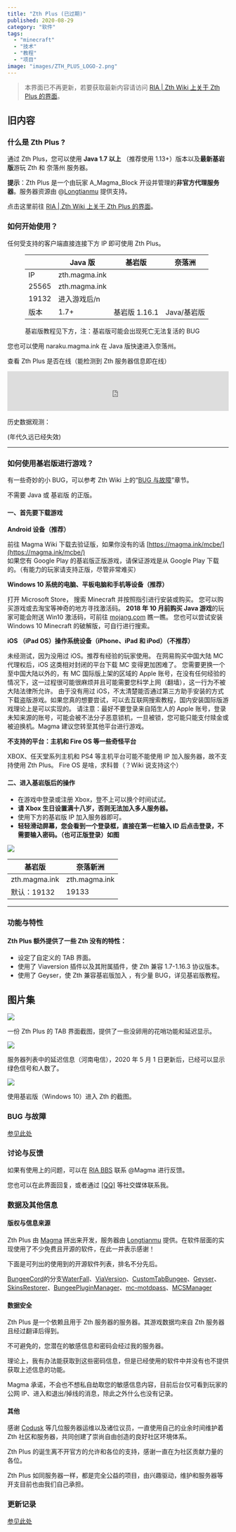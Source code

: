 ```yaml
---
title: "Zth Plus (已过期)"
published: 2020-08-29
category: "软件"
tags:
  - "minecraft"
  - "技术"
  - "教程"
  - "项目"
image: "images/ZTH_PLUS_LOGO-2.png"
---
```


> 本界面已不再更新，若要获取最新内容请访问 [RIA | Zth Wiki 上关于 Zth Plus 的界面](https://wiki.ria.red/wiki/Zth_Plus)。

## 旧内容

### 什么是 Zth Plus ?

通过 Zth Plus，您可以使用 **Java 1.7 以上** （推荐使用 1.13+）版本以及**最新基岩版**游玩 Zth 和 奈落州 服务器。

**提示**：Zth Plus 是一个由玩家 A_Magma_Block 开设并管理的**非官方代理服务器**。服务器资源由 @[Longtianmu](https://wiki.ria.red/Longtianmu) 提供支持。

点击这里前往 [RIA | Zth Wiki 上关于 Zth Plus 的界面](https://wiki.ria.red/index.php?title=Zth_Plus)。

### 如何开始使用？

任何受支持的客户端直接连接下方 IP 即可使用 Zth Plus。

<figure>

|       | Java 版       | 基岩版        | 奈落洲      |
| ----- | ------------- | ------------- | ----------- |
| IP    | zth.magma.ink |
| 25565 | zth.magma.ink |
| 19132 | 进入游戏后/n  |
| 版本  | 1.7+          | 基岩版 1.16.1 | Java/基岩版 |

<figcaption>

基岩版教程见下方，注：基岩版可能会出现死亡无法复活的 BUG

</figcaption>

</figure>

您也可以使用 naraku.magma.ink 在 Java 版快速进入奈落州。

查看 Zth Plus 是否在线（能检测到 Zth 服务器信息即在线）

<iframe style="width:728px;height:90px;max-width:100%;border:none;display:block;margin:auto" src="https://namemc.com/server/zth.magma.ink/embed" width="728" height="90"></iframe>

历史数据观测：

(年代久远已经失效)

---

### 如何使用基岩版进行游戏？

有一些奇妙的小 BUG，可以参考 Zth Wiki 上的“[BUG 与故障](https://wiki.ria.red/Zth_Plus#BUG.E4.B8.8E.E6.95.85.E9.9A.9C)”章节。

不需要 Java 或 基岩版 的正版。

#### 一、首先要下载游戏

**Android 设备（推荐）**

前往 Magma Wiki 下载去验证版，如果你没有的话 [https://magma.ink/mcbe/](https://magma.ink/mcbe/)  
如果您有 Google Play 的基岩版正版游戏，请保证游戏是从 Google Play 下载的。（有能力的玩家请支持正版，尽管非常难买）

**Windows 10 系统的电脑、平板电脑和手机等设备（推荐）**

打开 Microsoft Store， 搜索 Minecraft 并按照指引进行安装或购买。 您可以购买游戏或去淘宝等神奇的地方寻找激活码。 **2018 年 10 月前购买 Java 游戏**的玩家可能会附送 Win10 激活码，可前往 [mojang.com](http://www.mojang.com/) 瞧一瞧。 您也可以尝试安装 Windows 10 Minecraft 的破解版，可自行进行搜索。

**iOS （iPad OS）操作系统设备（iPhone、iPad 和 iPod）（不推荐）**

未经测试，因为没用过 iOS。推荐有经验的玩家使用。 在网易购买中国大陆 MC 代理权后，iOS 这类相对封闭的平台下载 MC 变得更加困难了。 您需要更换一个至中国大陆以外的，有 MC 国际版上架的区域的 Apple 账号，在没有任何经验的情况下，这一过程很可能很麻烦并且可能需要您科学上网（翻墙），这一行为不被大陆法律所允许。 由于没有用过 iOS，不太清楚能否通过第三方助手安装的方式下载盗版游戏。如果您真的想要尝试，可以去互联网搜索教程，国内安装国际版游戏理论上是可以实现的。 请注意：最好不要登录来自陌生人的 Apple 账号，登录未知来源的账号，可能会被不法分子恶意锁机，一旦被锁，您可能只能支付赎金或被迫换机。Magma 建议您转至其他平台进行游戏。

**不支持的平台：主机和 Fire OS 等一些奇怪平台**

XBOX、任天堂系列主机和 PS4 等主机平台可能不能使用 IP 加入服务器，故不支持使用 Zth Plus。 Fire OS 是啥，求科普（？Wiki 说支持这个）

#### 二、进入基岩版后的操作

- 在游戏中登录或注册 Xbox，登不上可以换个时间试试。
- **请 Xbox 生日设置满十八岁，否则无法加入多人服务器。**
- 使用下方的基岩版 IP 加入服务器即可。
- **轻轻滑动屏幕，您会看到一个登录框，直接在第一栏输入 ID 后点击登录，不需要输入密码。（也可正版登录）如图**

![](images/wLNxHA.jpg)

| **基岩版**    | **奈落新洲**  |
| ------------- | ------------- |
| zth.magma.ink | zth.magma.ink |
| 默认：19132   | 19133         |

---

### 功能与特性

#### Zth Plus 额外提供了一些 Zth 没有的特性：

- 设定了自定义的 TAB 界面。
- 使用了 Viaversion 插件以及其附属插件，使 Zth 兼容 1.7-1.16.3 协议版本。
- 使用了 Geyser，使 Zth 兼容基岩版加入 ，有少量 BUG，详见基岩版教程。

## 图片集

![](images/1623848399-07ab7f56a1c3835d77c946fa4bb51637.png)

一份 Zth Plus 的 TAB 界面截图，提供了一些没卵用的花哨功能和延迟显示。

![](images/1623848400-55e1b9ecb9e8a5a40c88019ef95dfe58.png)

服务器列表中的延迟信息（河南电信），2020 年 5 月 1 日更新后，已经可以显示绿色信号和人数了。

![](images/1623848401-b88c27b6d6015e87526f539f04d4d986.png)

使用基岩版（Windows 10）进入 Zth 的截图。

### BUG 与故障

[参见此处](https://wiki.ria.red/index.php?title=Zth_Plus#BUG.E4.B8.8E.E6.95.85.E9.9A.9C)

### 讨论与反馈

如果有使用上的问题，可以在 [RIA BBS](https://bbs.ria.red/) 联系 @Magma 进行反馈。

您也可以在此界面回复，或者通过 [\[Q](http://wpa.qq.com/msgrd?v=3&uin=823202450&site=qq&menu=yes)[Q\]](http://wpa.qq.com/msgrd?v=3&uin=823202450&site=qq&menu=yes) 等社交媒体联系我。

### 数据及其他信息

#### 版权与信息来源

Zth Plus 由 [Magma](https://wiki.ria.red/Magma) 拼出来开发，服务器由 [Longtianmu](https://wiki.ria.red/Longtianmu) 提供。在软件层面的实现使用了不少免费且开源的软件，在此一并表示感谢！

下面是可列出的使用到的开源软件列表，排名不分先后。

[BungeeCord](https://github.com/SpigotMC/BungeeCord/)的分支[WaterFall](https://github.com/PaperMC/Waterfall)、[ViaVersion](https://github.com/ViaVersion/ViaVersion)、[CustomTabBungee](https://github.com/ate47/CustomTabBungee)、[Geyser](https://github.com/GeyserMC/Geyser)、[SkinsRestorer](https://github.com/SkinsRestorer/SkinsRestorerX)、[BungeePluginManager](https://github.com/Shevchik/BungeePluginManager)、[mc-motdpass](https://github.com/hazae41/mc-motdpass)、[MCSManager](https://github.com/Suwings/MCSManager)

#### 数据安全

Zth Plus 是一个依赖且用于 Zth 服务器的服务器。其游戏数据均来自 Zth 服务器且经过翻译后得到。

不可避免的，您潜在的敏感信息和密码会经过我的服务器。

理论上，我有办法能获取到这些密码信息，但是已经使用的软件中并没有也不提供获取上述信息的功能。

Magma 承诺，不会也不想私自劫取您的敏感信息内容，目前后台仅可看到玩家的公网 IP、进入和退出/掉线的消息，除此之外什么也没有记录。

#### 其他

感谢 [Codusk](https://wiki.ria.red/%E7%94%A8%E6%88%B7:Codusk) 等几位服务器运维以及诸位议员，一直使用自己的业余时间维护着 Zth 社区和服务器，共同创建了崇尚自由创造的良好社区环境体系。

Zth Plus 的诞生离不开官方的允许和各位的支持，感谢一直在为社区贡献力量的各位。

Zth Plus 如同服务器一样，都是完全公益的项目，由兴趣驱动，维护和服务器等开支目前也由我们自己承担。

### 更新记录

[参见此处](https://wiki.ria.red/index.php?title=Zth_Plus#.E6.9B.B4.E6.96.B0.E8.AE.B0.E5.BD.95)
